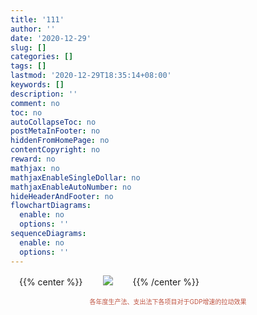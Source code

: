 ```yaml
---
title: '111'
author: ''
date: '2020-12-29'
slug: []
categories: []
tags: []
lastmod: '2020-12-29T18:35:14+08:00'
keywords: []
description: ''
comment: no
toc: no
autoCollapseToc: no
postMetaInFooter: no
hiddenFromHomePage: no
contentCopyright: no
reward: no
mathjax: no
mathjaxEnableSingleDollar: no
mathjaxEnableAutoNumber: no
hideHeaderAndFooter: no
flowchartDiagrams:
  enable: no
  options: ''
sequenceDiagrams:
  enable: no
  options: ''
---
```


<!--more-->


　{{% center %}}
　　![](https://gitee.com/shao818/Figure/raw/master/null/%E6%88%AA%E5%9B%BE_20203329063342.png)
　　{{% /center %}}
　　<div align=center><font color=#BF5442 size=1> 各年度生产法、支出法下各项目对于GDP增速的拉动效果</font> </div>